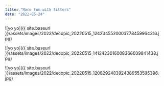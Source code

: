 ```yaml
---
title: "More fun with filters"
date: "2022-05-24"
---
```


![yo yo]({{ site.baseurl }}/assets/images/2022/decopic_20220515_1242345520003778459964316.jpg)

![yo yo]({{ site.baseurl }}/assets/images/2022/decopic_20220515_1412423016008366009841438.jpg)

![yo yo]({{ site.baseurl }}/assets/images/2022/decopic_20220515_1208292483924389553595396.jpg)
